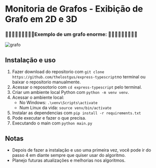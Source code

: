 # Monitoria de Grafos - Exibição de Grafo em 2D e 3D

### 🤯🤯🤯🤯🤯🤯🤯🤯🤯Exemplo de um grafo enorme: 🤯🤯🤯🤯🤯🤯🤯🤯🤯
![grafo](https://miro.medium.com/max/1400/1*dCDgJXIStlhz9v8anDeiRw.png)

## Instalação e uso

1. Fazer download do repositorio com ```git clone https://github.com/thelostgus/express-typescript```no terminal ou baixar o repositorio manualmente.
2. Acessar o reposotorio com ```cd express-typescript``` pelo terminal.
3. Criar um ambiente local Python com ```python -m venv venv```.
4. Acessar o ambiente local:
   - No Windows: ```.\venv\Scripts\activate```
   - Num Linux da vida: ```source venv/bin/activate```
5. Instalar as dependencias com ```pip install -r requirements.txt```
6. Pode executar e fazer o que precisa.
7. Executando o main com ```python main.py```

## Notas
- Depois de fazer a instalação e uso uma primeira vez, você pode ir do passo 4 em diante sempre que quiser usar do algoritmo.
- Planejo futuras atualizações e melhorias nos algoritmos.
